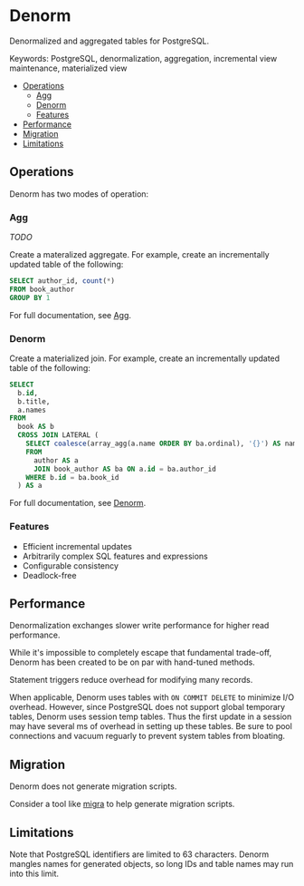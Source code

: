 # Denorm

Denormalized and aggregated tables for PostgreSQL.

Keywords: PostgreSQL, denormalization, aggregation, incremental view
maintenance, materialized view

<!-- START doctoc generated TOC please keep comment here to allow auto update -->
<!-- DON'T EDIT THIS SECTION, INSTEAD RE-RUN doctoc TO UPDATE -->

- [Operations](#operations)
  - [Agg](#agg)
  - [Denorm](#denorm)
  - [Features](#features)
- [Performance](#performance)
- [Migration](#migration)
- [Limitations](#limitations)

<!-- END doctoc generated TOC please keep comment here to allow auto update -->

## Operations

Denorm has two modes of operation:

### Agg

_TODO_

Create a materalized aggregate. For example, create an incrementally updated
table of the following:

```sql
SELECT author_id, count(*)
FROM book_author
GROUP BY 1
```

For full documentation, see [Agg](doc/agg.md).

### Denorm

Create a materialized join. For example, create an incrementally updated table
of the following:

```sql
SELECT
  b.id,
  b.title,
  a.names
FROM
  book AS b
  CROSS JOIN LATERAL (
    SELECT coalesce(array_agg(a.name ORDER BY ba.ordinal), '{}') AS names
    FROM
      author AS a
      JOIN book_author AS ba ON a.id = ba.author_id
    WHERE b.id = ba.book_id
  ) AS a
```

For full documentation, see [Denorm](doc/denorm.md).

### Features

- Efficient incremental updates
- Arbitrarily complex SQL features and expressions
- Configurable consistency
- Deadlock-free

## Performance

Denormalization exchanges slower write performance for higher read performance.

While it's impossible to completely escape that fundamental trade-off, Denorm
has been created to be on par with hand-tuned methods.

Statement triggers reduce overhead for modifying many records.

When applicable, Denorm uses tables with `ON COMMIT DELETE` to minimize I/O
overhead. However, since PostgreSQL does not support global temporary tables,
Denorm uses session temp tables. Thus the first update in a session may have
several ms of overhead in setting up these tables. Be sure to pool connections
and vacuum reguarly to prevent system tables from bloating.

## Migration

Denorm does not generate migration scripts.

Consider a tool like [migra](https://databaseci.com/docs/migra) to help generate
migration scripts.

## Limitations

Note that PostgreSQL identifiers are limited to 63 characters. Denorm mangles
names for generated objects, so long IDs and table names may run into this
limit.
